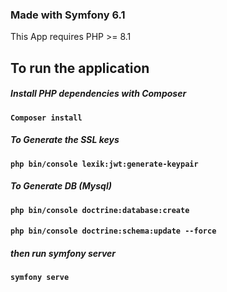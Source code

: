 ### Made with Symfony 6.1

This App requires PHP >= 8.1


## To run the application

##### Install PHP dependencies with Composer
#### `Composer install`

##### To Generate the SSL keys
#### `php bin/console lexik:jwt:generate-keypair`

##### To Generate DB (Mysql)
#### `php bin/console doctrine:database:create `
#### `php bin/console doctrine:schema:update --force `

##### then run symfony server
#### `symfony serve`

